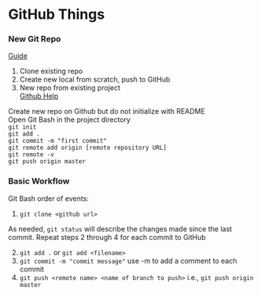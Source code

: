 # GitHub Things

### New Git Repo  
[Guide](http://kbroman.org/github_tutorial/pages/init.html)  

1. Clone existing repo  
2. Create new local from scratch, push to GitHub  
3. New repo from existing project  
[Github Help](https://help.github.com/articles/adding-an-existing-project-to-github-using-the-command-line/)  

Create new repo on Github but do not initialize with README  
Open Git Bash in the project directory  
`git init`  
`git add .`  
`git commit -m "first commit"`  
`git remote add origin [remote repository URL]`  
`git remote -v`  
`git push origin master`  


### Basic Workflow
Git Bash order of events:
1. `git clone <github url>`

As needed, `git status` will describe the changes made since the last commit.
Repeat steps 2 through 4 for each commit to GitHub

2. `git add .` or `git add <filename>`
3. `git commit -m "commit message"` use -m to add a comment to each commit
4. `git push <remote name> <name of branch to push>` i.e., `git push origin master`
